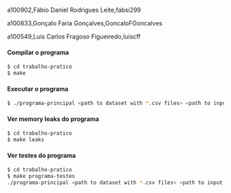 a100902,Fábio Daniel Rodrigues Leite,fabsi299 

a100833,Gonçalo Faria Gonçalves,GoncaloFGoncalves 

a100549,Luís Carlos Fragoso Figueiredo,luiscff 

#### Compilar o programa
```bash
$ cd trabalho-pratico
$ make
```

#### Executar o programa
```bash
$ ./programa-principal <path to dataset with *.csv files> <path to input file>
```

#### Ver memory leaks do programa
```bash
$ cd trabalho-pratico
$ make leaks
```

#### Ver testes do programa
```bash
$ cd trabalho-pratico
$ make programa-testes
./programa-principal <path to dataset with *.csv files> <path to input file> <path to folder with the expected outputs>
```